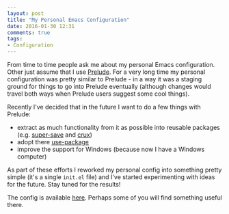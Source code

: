 ```yaml
---
layout: post
title: "My Personal Emacs Configuration"
date: 2016-01-30 12:31
comments: true
tags:
- Configuration
---
```


From time to time people ask me about my personal Emacs
configuration. Other just assume that I use
[Prelude](https://github.com/bbatsov/prelude). For a very long time my
personal configuration was pretty similar to Prelude - in a way it was
a staging ground for things to go into Prelude eventually (although
changes would travel both ways when Prelude users suggest some cool
things).

Recently I've decided that in the future I want to do a few things with Prelude:

* extract as much functionality from it as possible into reusable
  packages (e.g. [super-save](https://github.com/bbatsov/super-save)
  and [crux](https://github.com/bbatsov/crux))
* adopt there [use-package](https://github.com/jwiegley/use-package)
* improve the support for Windows (because now I have a Windows computer)

As part of these efforts I reworked my personal config into something
pretty simple (it's a single `init.el` file) and I've started
experimenting with ideas for the future. Stay tuned for the results!

The config is available
[here](https://github.com/bbatsov/emacs.d). Perhaps some of you will
find something useful there.
